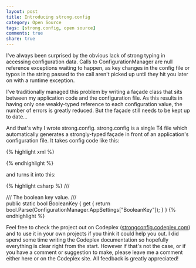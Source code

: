 ```yaml
---
layout: post
title: Introducing strong.config
category: Open Source
tags: [strong.config, open source]
comments: true
share: true
---
```

I've always been surprised by the obvious lack of strong typing in accessing configuration data. Calls to ConfigurationManager are null reference exceptions waiting to happen, as key changes in the config file or typos in the string passed to the call aren't picked up until they hit you later on with a runtime exception.

I've traditionally managed this problem by writing a façade class that sits between my application code and the configuration file. As this results in having only one weakly-typed reference to each configuration value, the number of errors is greatly reduced. But the façade still needs to be kept up to date...

And that's why I wrote strong.config. strong.config is a single T4 file which automatically generates a strongly-typed façade in front of an application's configuration file. It takes config code like this:

{% highlight xml %}
<!-- The boolean key value. -->
<add key="BooleanKey" value="true"/>
{% endhighlight %}

and turns it into this:

{% highlight csharp %}
/// <summary>
/// The boolean key value.
/// </summary>
public static bool BooleanKey
{
    get { return bool.Parse(ConfigurationManager.AppSettings["BooleanKey"]); }
}
{% endhighlight %}

Feel free to check the project out on Codeplex ([strongconfig.codeplex.com](https://strongconfig.codeplex.com/)) and to use it in your own projects if you think it could help you out. I did spend some time writing the Codeplex documentation so hopefully everything is clear right from the start. However if that's not the case, or if you have a comment or suggestion to make, please leave me a comment either here or on the Codeplex site. All feedback is greatly appreciated!

